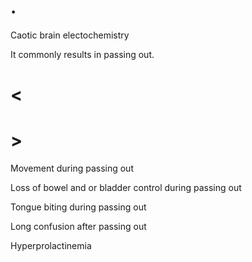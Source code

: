 # .

Caotic brain electochemistry

It commonly results in passing out.

# <

# >

Movement during passing out

Loss of bowel and or bladder control during passing out

Tongue biting during passing out

Long confusion after passing out

Hyperprolactinemia
